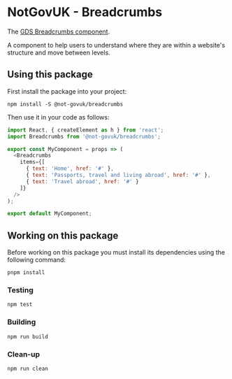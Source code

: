 NotGovUK - Breadcrumbs
======================

The [GDS Breadcrumbs component].

A component to help users to understand where they are within a website's structure and move between levels.


Using this package
------------------

First install the package into your project:

```shell
npm install -S @not-govuk/breadcrumbs
```

Then use it in your code as follows:

```js
import React, { createElement as h } from 'react';
import Breadcrumbs from '@not-govuk/breadcrumbs';

export const MyComponent = props => (
  <Breadcrumbs
    items={[
      { text: 'Home', href: '#' },
      { text: 'Passports, travel and living abroad', href: '#' },
      { text: 'Travel abroad', href: '#' }
    ]}
  />
);

export default MyComponent;
```


Working on this package
-----------------------

Before working on this package you must install its dependencies using
the following command:

```shell
pnpm install
```


### Testing

```shell
npm test
```


### Building

```shell
npm run build
```


### Clean-up

```shell
npm run clean
```


[GDS Breadcrumbs component]: https://design-system.service.gov.uk/components/breadcrumbs/
